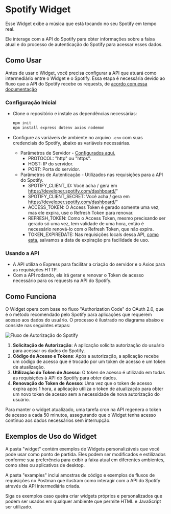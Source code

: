 # Spotify Widget

Esse Widget exibe a música que está tocando no seu Spotify em tempo real.

Ele interage com a API do Spotify para obter informações sobre a faixa atual e
do processo de autenticação do Spotify para acessar esses dados.

## Como Usar

Antes de usar o Widget, você precisa configurar a API que atuará como intermediário entre o Widget e o Spotify.
Essa etapa é necessária devido ao fluxo que a API do Spotify recebe os requests,
de [acordo com essa documentação](https://developer.spotify.com/documentation/web-api/tutorials/code-flow)

### Configuração Inicial

- Clone o repositório e instale as dependências necessárias:
  ```bash
  npm init
  npm install express dotenv axios nodemon
  ```

- Configure as variáveis de ambiente no arquivo `.env` com suas credenciais do Spotify, abaixo as variáveis necessárias.
    - Parâmetros de
      Servidor - [Configurados aqui.](https://github.com/HorselessName/spotify-widget/blob/main/api/index.js#L70)
        - PROTOCOL: "http" ou "https".
        - HOST: IP do servidor.
        - PORT: Porta do servidor.
    - Parâmetros de Autenticação - Utilizados nas requisições para a API do Spotify.
        - SPOTIFY_CLIENT_ID: Você acha / gera em https://developer.spotify.com/dashboard/"
        - SPOTIFY_CLIENT_SECRET: Você acha / gera em https://developer.spotify.com/dashboard/"
        - ACCESS_TOKEN: O Access Token é gerado somente uma vez, mas ele expira, use o Refresh Token para renovar.
        - REFRESH_TOKEN: Como o Access Token, mesmo precisando ser gerado só uma vez, tem validade de uma hora,
          então é necessário renová-lo com o Refresh Token, que não expira.
        - TOKEN_EXPIREDATE: Nas requisições locals dessa API,
          [como esta](https://github.com/HorselessName/spotify-widget/blob/cfcdabe267bd8a54be01077b2ea446a0fa281810/api/routes.auth.js#L19),
          salvamos a data de expiração pra facilidade de uso.

### Usando a API

- A API utiliza o Express para facilitar a criação do servidor e o Axios para as requisições HTTP.
- Com a API rodando, ela irá gerar e renovar o Token de acesso necessário para os requests na API do Spotify.

## Como Funciona

O Widget opera com base no fluxo "Authorization Code" do OAuth 2.0, que é o método recomendado pelo Spotify para
aplicações que requerem acesso aos dados do usuário. O processo é ilustrado no diagrama abaixo e consiste nas seguintes
etapas:

![Fluxo de Autorização do Spotify](https://developer.spotify.com/images/documentation/web-api/auth-code-flow.png)

1. **Solicitação de Autorização**: A aplicação solicita autorização do usuário para acessar os dados do Spotify.
2. **Código de Acesso e Tokens**: Após a autorização, a aplicação recebe um código de acesso que é trocado por um token
   de acesso e um token de atualização.
3. **Utilização do Token de Acesso**: O token de acesso é utilizado em todas as requisições à API do Spotify para obter
   dados.
4. **Renovação do Token de Acesso**: Uma vez que o token de acesso expira após 1 hora, a aplicação utiliza o token de
   atualização para obter um novo token de acesso sem a necessidade de nova autorização do usuário.

Para manter o widget atualizado, uma tarefa cron na API regenera o token de acesso a cada 50 minutos, assegurando que o
Widget tenha acesso contínuo aos dados necessários sem interrupção.

## Exemplos de Uso do Widget

A pasta "widget" contém exemplos de Widgets personalizáveis que você pode usar como ponto de partida. Eles podem ser
modificados e estilizados conforme sua preferência para exibir a faixa atual em diferentes ambientes, como sites ou
aplicativos de desktop.

A pasta "examples" inclui amostras de código e exemplos de fluxos de requisições no Postman que ilustram como interagir
com a API do Spotify através da API intermediária criada.

Siga os exemplos caso queira criar widgets próprios e personalizados que podem ser usados em qualquer ambiente
que permite HTML e JavaScript ser utilizado.
